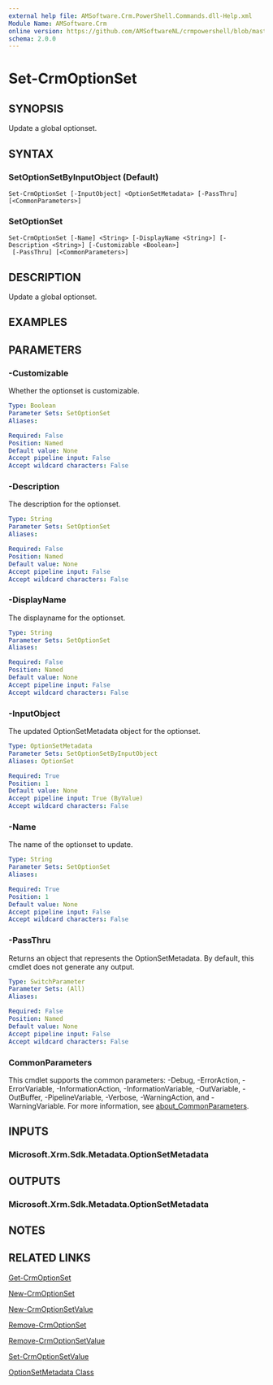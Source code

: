```yaml
---
external help file: AMSoftware.Crm.PowerShell.Commands.dll-Help.xml
Module Name: AMSoftware.Crm
online version: https://github.com/AMSoftwareNL/crmpowershell/blob/master/docs/Set-CrmOptionSet.md
schema: 2.0.0
---
```


# Set-CrmOptionSet

## SYNOPSIS
Update a global optionset.

## SYNTAX

### SetOptionSetByInputObject (Default)
```
Set-CrmOptionSet [-InputObject] <OptionSetMetadata> [-PassThru] [<CommonParameters>]
```

### SetOptionSet
```
Set-CrmOptionSet [-Name] <String> [-DisplayName <String>] [-Description <String>] [-Customizable <Boolean>]
 [-PassThru] [<CommonParameters>]
```

## DESCRIPTION
Update a global optionset.

## EXAMPLES

## PARAMETERS

### -Customizable
Whether the optionset is customizable. 

```yaml
Type: Boolean
Parameter Sets: SetOptionSet
Aliases:

Required: False
Position: Named
Default value: None
Accept pipeline input: False
Accept wildcard characters: False
```

### -Description
The description for the optionset.

```yaml
Type: String
Parameter Sets: SetOptionSet
Aliases:

Required: False
Position: Named
Default value: None
Accept pipeline input: False
Accept wildcard characters: False
```

### -DisplayName
The displayname for the optionset.

```yaml
Type: String
Parameter Sets: SetOptionSet
Aliases:

Required: False
Position: Named
Default value: None
Accept pipeline input: False
Accept wildcard characters: False
```

### -InputObject
The updated OptionSetMetadata object for the optionset.

```yaml
Type: OptionSetMetadata
Parameter Sets: SetOptionSetByInputObject
Aliases: OptionSet

Required: True
Position: 1
Default value: None
Accept pipeline input: True (ByValue)
Accept wildcard characters: False
```

### -Name
The name of the optionset to update.

```yaml
Type: String
Parameter Sets: SetOptionSet
Aliases:

Required: True
Position: 1
Default value: None
Accept pipeline input: False
Accept wildcard characters: False
```

### -PassThru
Returns an object that represents the OptionSetMetadata. By default, this cmdlet does not generate any output.

```yaml
Type: SwitchParameter
Parameter Sets: (All)
Aliases:

Required: False
Position: Named
Default value: None
Accept pipeline input: False
Accept wildcard characters: False
```

### CommonParameters
This cmdlet supports the common parameters: -Debug, -ErrorAction, -ErrorVariable, -InformationAction, -InformationVariable, -OutVariable, -OutBuffer, -PipelineVariable, -Verbose, -WarningAction, and -WarningVariable. For more information, see [about_CommonParameters](http://go.microsoft.com/fwlink/?LinkID=113216).

## INPUTS

### Microsoft.Xrm.Sdk.Metadata.OptionSetMetadata

## OUTPUTS

### Microsoft.Xrm.Sdk.Metadata.OptionSetMetadata

## NOTES

## RELATED LINKS

[Get-CrmOptionSet](Get-CrmOptionSet.md)

[New-CrmOptionSet](New-CrmOptionSet.md)

[New-CrmOptionSetValue](New-CrmOptionSetValue.md)

[Remove-CrmOptionSet](Remove-CrmOptionSet.md)

[Remove-CrmOptionSetValue](Remove-CrmOptionSetValue.md)

[Set-CrmOptionSetValue](Set-CrmOptionSetValue.md)

[OptionSetMetadata Class](https://msdn.microsoft.com/library/microsoft.xrm.sdk.metadata.optionsetmetadata.aspx)
